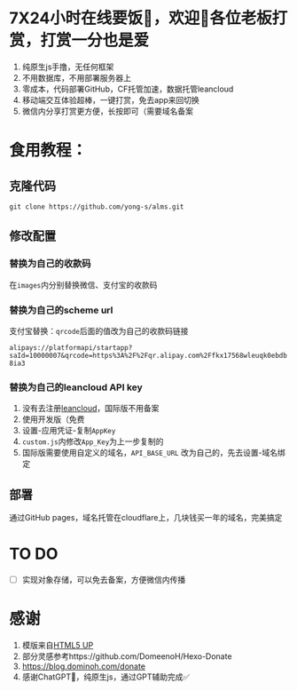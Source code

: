 # 7X24小时在线要饭🍚，欢迎👏各位老板打赏，打赏一分也是爱
1. 纯原生js手撸，无任何框架
2. 不用数据库，不用部署服务器上
3. 零成本，代码部署GitHub，CF托管加速，数据托管leancloud
4. 移动端交互体验超棒，一键打赏，免去app来回切换
5. 微信内分享打赏更方便，长按即可（需要域名备案

# 食用教程：

## 克隆代码

`git clone https://github.com/yong-s/alms.git`

## 修改配置

### 替换为自己的收款码

在`images`内分别替换微信、支付宝的收款码

### 替换为自己的scheme url

支付宝替换：`qrcode`后面的值改为自己的收款码链接

`alipays://platformapi/startapp?saId=10000007&qrcode=https%3A%2F%2Fqr.alipay.com%2Ffkx17568wleuqk0ebdb8ia3`

### 替换为自己的leancloud API key

1. 没有去注册[leancloud](https://console.leancloud.app/apps)，国际版不用备案
2. 使用开发版（免费
3. 设置-应用凭证-复制`AppKey`
4. `custom.js`内修改`App_Key`为上一步复制的
5. 国际版需要使用自定义的域名，`API_BASE_URL` 改为自己的，先去设置-域名绑定

## 部署

通过GitHub pages，域名托管在cloudflare上，几块钱买一年的域名，完美搞定

# TO DO

- [ ] 实现对象存储，可以免去备案，方便微信内传播

# 感谢
1. 模版来自[HTML5 UP](html5up.net)
2. 部分灵感参考https://github.com/DomeenoH/Hexo-Donate
3. https://blog.dominoh.com/donate
4. 感谢ChatGPT🙏，纯原生js，通过GPT辅助完成✅